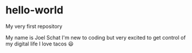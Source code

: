 # hello-world
My very first repository

My name is Joel Schat
I'm new to coding but very excited to get control of my digital life
I love tacos 😃
